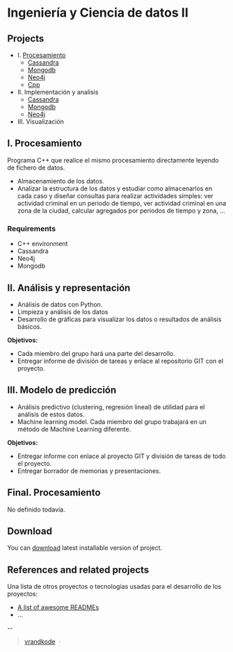 # Ingeniería y Ciencia de datos II

## Projects

* I. [Procesamiento](Procesamiento/readme.md)
  * [Cassandra](Procesamiento/cassandra)
  * [Mongodb](Procesamiento/mongodb)
  * [Neo4j](Procesamiento/neo4j)
  * [Cpp](Procesamiento/processorcpp)
* II. Implementación y analisis
  * [Cassandra](Analisis/cassandra)
  * [Mongodb](Analisis/mongodb)
  * [Neo4j](Analisis/neo4j)
* III. Visualización


## I. Procesamiento
Programa C++ que realice el mismo procesamiento directamente leyendo de fichero de datos.

* Almacenamiento de los datos.
* Analizar la estructura de los datos y estudiar como almacenarlos en cada caso y diseñar consultas para realizar actividades simples: ver actividad criminal en un periodo de tiempo, ver actividad criminal en una zona de la ciudad, calcular agregados por periodos de tiempo y zona, ... 

### Requirements

* C++ environment
* Cassandra
* Neo4j
* Mongodb



## II. Análisis y representación

* Análisis de datos con Python. 
* Limpieza y análisis de los datos
* Desarrollo de gráficas para visualizar los datos o resultados de análisis básicos. 

**Objetivos:**

* Cada miembro del grupo hará una parte del desarrollo.
* Entregar informe de división de tareas y enlace al repositorio GIT con el proyecto.

## III. Modelo de predicción

* Análisis predictivo (clustering, regresión lineal) de utilidad para el análisis de estos datos. 
* Machine learning model. Cada miembro del grupo trabajará en un método de Machine Learning diferente. 


**Objetivos:**
* Entregar informe con enlace al proyecto GIT y división de tareas de todo el proyecto.  
* Entregar borrador de memorias y presentaciones.

## Final. Procesamiento
No definido todavía.


## Download

You can [download](https://github.com/orial/grupo_Spark/releases/tag/v0.1) latest installable version of project.


## References and related projects

Una lista de otros proyectos o tecnologias usadas para el desarrollo de los proyectos:

- [A list of awesome READMEs](https://github.com/matiassingers/awesome-readme)
- ...

--

> [vrandkode](http://vrandkode.net) &nbsp;&middot;&nbsp;
